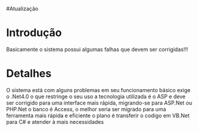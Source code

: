 #Atualização

# Introdução #

Basicamente o sistema possui algumas falhas que devem ser corrigidas!!!


# Detalhes #

O sistema está com alguns problemas em seu funcionamento básico
exige o .Net4.0 o que restringe o seu uso
a tecnologia utilizada é o ASP e deve ser corrigido para uma interface mais rápida, migrando-se para ASP.Net ou PHP.Net
o banco é Access, o melhor seria ser migrado para uma ferramenta mais rápida e eficiente
o plano é transferir o codigo em VB.Net para C# e atender à mais necessidades
